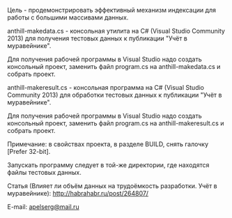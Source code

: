 ﻿Цель - продемонстрировать эффективный механизм индексации для работы с большими массивами данных.

anthill-makedata.cs - консольная утилита на C# (Visual Studio Community 2013) для получения тестовых данных к публикации "Учёт в муравейнике".

Для получения рабочей программы в Visual Studio надо создать консольный проект, заменить файл program.cs на anthill-makedata.cs и собрать проект.


anthill-makeresult.cs - консольная программа на C# (Visual Studio Community 2013)  для обработки тестовых данных к публикации "Учёт в муравейнике".

Для получения рабочей программы в Visual Studio надо создать консольный проект, заменить файл program.cs на anthill-makeresult.cs и собрать проект.

Примечание: в свойствах проекта, в разделе BUILD, снять галочку [Prefer 32-bit].

Запускать программу следует в той-же директории, где находятся файлы тестовых данных.

Статья (Влияет ли объём данных на трудоёмкость разработки. Учёт в муравейнике): http://habrahabr.ru/post/264807/

E-mail: apelserg@mail.ru
